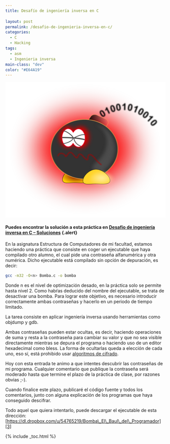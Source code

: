```yaml
---
title: Desafío de ingeniería inversa en C

layout: post
permalink: /desafio-de-ingenieria-inversa-en-c/
categories:
  - C
  - Hacking
tags:
  - asm
  - Ingenieria inversa
main-class: "dev"
color: "#E64A19"
---
```

<img src="/assets/img/2012/12/logicbomb1.png" alt="" title="Bomba"   />

#### Puedes encontrar la solución a esta práctica en [Desafío de ingeniería inversa en C &#8211; Soluciones][1] {.alert}

En la asignatura Estructura de Computadores de mi facultad, estamos haciendo una práctica que consiste en coger un ejecutable que haya compilado otro alumno, el cual pide una contraseña alfanumérica y otra numérica. Dicho ejecutable está compilado sin opción de depuración, es decir:

```bash
gcc -m32 -O<n> Bomba.c -o bomba

```

Donde n es el nivel de optimización desado, en la práctica solo se permite hasta nivel 2. Como habŕas deducido del nombre del ejecutable, se trata de desactivar una bomba. Para lograr este objetivo, es necesario introducir correctamente ambas contraseñas y hacerlo en un periodo de tiempo limitado.

La tarea consiste en aplicar ingeniería inversa usando herramientas como objdump y gdb.

Ambas contraseñas pueden estar ocultas, es decir, haciendo operaciones de suma y resta a la contraseña para cambiar su valor y que no sea visible directamente mientras se depura el programa o haciendo uso de un editor hexadecimal como bless. La forma de ocultarlas queda a elección de cada uno, eso sí, está prohibido usar [algoritmos de cifrado][2].

Hoy con esta entrada te animo a que intentes descubrir las contraseñas de mi programa. Cualquier comentario que publique la contraseña será moderado hasta que termine el plazo de la práctica de clase, por razones obvias ;-).

Cuando finalice este plazo, publicaré el código fuente y todos los comentarios, junto con alguna explicación de los programas que haya conseguido descifrar.

Todo aquel que quiera intentarlo, puede descargar el ejecutable de esta dirección: [https://dl.dropbox.com/u/54765219/Bomba\_El\_Baul\_del\_Programador][3]



 [1]: /desafio-de-ingenieria-inversa-en-c-soluciones/
 [2]: /?tag=criptografia
 [3]: https://dl.dropbox.com/u/54765219/Bomba_El_Baul_del_Programador

{% include _toc.html %}
